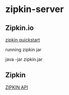 # zipkin-server

## Zipkin.io
[zipkin quickstart](https://zipkin.io/pages/quickstart)


running zipkin jar

java -jar zipkin.jar

## Zipkin
[ZIPKIN API](https://zipkin.io/zipkin-api/)
